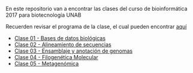 En este repositorio van a encontrar las clases del curso de bioinformática 2017 para biotecnología UNAB

Recuerden revisar el programa de la clase, el cual pueden encontrar [aquí](https://github.com/bioinf-biotec/clases_bioinf/raw/master/Bioinformatica_2017_final_segundo_semestre.pdf)

- [Clase 01 - Bases de datos biológicas](https://github.com/bioinf-biotec/clases_bioinf/raw/master/c01_2s.pdf)  
- [Clase 02 - Alineamiento de secuencias]()
- [Clase 03 - Ensamblaje y anotación de genomas]()
- [Clase 04 - Filogenética Molecular]()
- [Clase 05 - Metagenómica]()